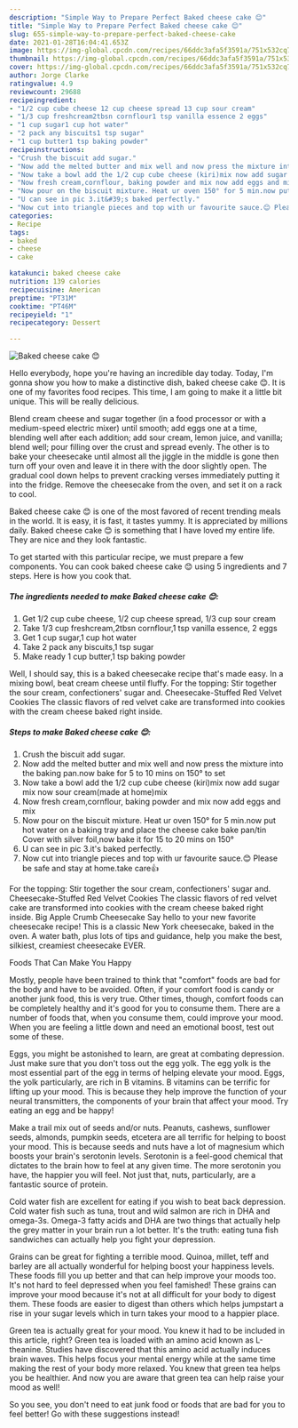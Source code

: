 ```yaml
---
description: "Simple Way to Prepare Perfect Baked cheese cake 😊"
title: "Simple Way to Prepare Perfect Baked cheese cake 😊"
slug: 655-simple-way-to-prepare-perfect-baked-cheese-cake
date: 2021-01-28T16:04:41.653Z
image: https://img-global.cpcdn.com/recipes/66ddc3afa5f3591a/751x532cq70/baked-cheese-cake-😊-recipe-main-photo.jpg
thumbnail: https://img-global.cpcdn.com/recipes/66ddc3afa5f3591a/751x532cq70/baked-cheese-cake-😊-recipe-main-photo.jpg
cover: https://img-global.cpcdn.com/recipes/66ddc3afa5f3591a/751x532cq70/baked-cheese-cake-😊-recipe-main-photo.jpg
author: Jorge Clarke
ratingvalue: 4.9
reviewcount: 29688
recipeingredient:
- "1/2 cup cube cheese 12 cup cheese spread 13 cup sour cream"
- "1/3 cup freshcream2tbsn cornflour1 tsp vanilla essence 2 eggs"
- "1 cup sugar1 cup hot water"
- "2 pack any biscuits1 tsp sugar"
- "1 cup butter1 tsp baking powder"
recipeinstructions:
- "Crush the biscuit add sugar."
- "Now add the melted butter and mix well and now press the mixture into the baking pan.now bake for 5 to 10 mins on 150° to set"
- "Now take a bowl add the 1/2 cup cube cheese (kiri)mix now add sugar mix now sour cream(made at home)mix"
- "Now fresh cream,cornflour, baking powder and mix now add eggs and mix"
- "Now pour on the biscuit mixture. Heat ur oven 150° for 5 min.now put hot water on a baking tray and place the cheese cake bake pan/tin Cover with silver foil,now bake it for 15 to 20 mins on 150°"
- "U can see in pic 3.it&#39;s baked perfectly."
- "Now cut into triangle pieces and top with ur favourite sauce.😊 Please be safe and stay at home.take care👍"
categories:
- Recipe
tags:
- baked
- cheese
- cake

katakunci: baked cheese cake 
nutrition: 139 calories
recipecuisine: American
preptime: "PT31M"
cooktime: "PT46M"
recipeyield: "1"
recipecategory: Dessert

---
```



![Baked cheese cake 😊](https://img-global.cpcdn.com/recipes/66ddc3afa5f3591a/751x532cq70/baked-cheese-cake-😊-recipe-main-photo.jpg)

Hello everybody, hope you're having an incredible day today. Today, I'm gonna show you how to make a distinctive dish, baked cheese cake 😊. It is one of my favorites food recipes. This time, I am going to make it a little bit unique. This will be really delicious.

Blend cream cheese and sugar together (in a food processor or with a medium-speed electric mixer) until smooth; add eggs one at a time, blending well after each addition; add sour cream, lemon juice, and vanilla; blend well; pour filling over the crust and spread evenly. The other is to bake your cheesecake until almost all the jiggle in the middle is gone then turn off your oven and leave it in there with the door slightly open. The gradual cool down helps to prevent cracking verses immediately putting it into the fridge. Remove the cheesecake from the oven, and set it on a rack to cool.

Baked cheese cake 😊 is one of the most favored of recent trending meals in the world. It is easy, it is fast, it tastes yummy. It is appreciated by millions daily. Baked cheese cake 😊 is something that I have loved my entire life. They are nice and they look fantastic.


To get started with this particular recipe, we must prepare a few components. You can cook baked cheese cake 😊 using 5 ingredients and 7 steps. Here is how you cook that.

<!--inarticleads1-->

##### The ingredients needed to make Baked cheese cake 😊:

1. Get 1/2 cup cube cheese, 1/2 cup cheese spread, 1/3 cup sour cream
1. Take 1/3 cup freshcream,2tbsn cornflour,1 tsp vanilla essence, 2 eggs
1. Get 1 cup sugar,1 cup hot water
1. Take 2 pack any biscuits,1 tsp sugar
1. Make ready 1 cup butter,1 tsp baking powder


Well, I should say, this is a baked cheesecake recipe that&#39;s made easy. In a mixing bowl, beat cream cheese until fluffy. For the topping: Stir together the sour cream, confectioners&#39; sugar and. Cheesecake-Stuffed Red Velvet Cookies The classic flavors of red velvet cake are transformed into cookies with the cream cheese baked right inside. 

<!--inarticleads2-->

##### Steps to make Baked cheese cake 😊:

1. Crush the biscuit add sugar.
1. Now add the melted butter and mix well and now press the mixture into the baking pan.now bake for 5 to 10 mins on 150° to set
1. Now take a bowl add the 1/2 cup cube cheese (kiri)mix now add sugar mix now sour cream(made at home)mix
1. Now fresh cream,cornflour, baking powder and mix now add eggs and mix
1. Now pour on the biscuit mixture. Heat ur oven 150° for 5 min.now put hot water on a baking tray and place the cheese cake bake pan/tin Cover with silver foil,now bake it for 15 to 20 mins on 150°
1. U can see in pic 3.it&#39;s baked perfectly.
1. Now cut into triangle pieces and top with ur favourite sauce.😊 Please be safe and stay at home.take care👍


For the topping: Stir together the sour cream, confectioners&#39; sugar and. Cheesecake-Stuffed Red Velvet Cookies The classic flavors of red velvet cake are transformed into cookies with the cream cheese baked right inside. Big Apple Crumb Cheesecake Say hello to your new favorite cheesecake recipe! This is a classic New York cheesecake, baked in the oven. A water bath, plus lots of tips and guidance, help you make the best, silkiest, creamiest cheesecake EVER. 

Foods That Can Make You Happy


Mostly, people have been trained to think that "comfort" foods are bad for the body and have to be avoided. Often, if your comfort food is candy or another junk food, this is very true. Other times, though, comfort foods can be completely healthy and it's good for you to consume them. There are a number of foods that, when you consume them, could improve your mood. When you are feeling a little down and need an emotional boost, test out some of these.

Eggs, you might be astonished to learn, are great at combating depression. Just make sure that you don't toss out the egg yolk. The egg yolk is the most essential part of the egg in terms of helping elevate your mood. Eggs, the yolk particularly, are rich in B vitamins. B vitamins can be terrific for lifting up your mood. This is because they help improve the function of your neural transmitters, the components of your brain that affect your mood. Try eating an egg and be happy!

Make a trail mix out of seeds and/or nuts. Peanuts, cashews, sunflower seeds, almonds, pumpkin seeds, etcetera are all terrific for helping to boost your mood. This is because seeds and nuts have a lot of magnesium which boosts your brain's serotonin levels. Serotonin is a feel-good chemical that dictates to the brain how to feel at any given time. The more serotonin you have, the happier you will feel. Not just that, nuts, particularly, are a fantastic source of protein.

Cold water fish are excellent for eating if you wish to beat back depression. Cold water fish such as tuna, trout and wild salmon are rich in DHA and omega-3s. Omega-3 fatty acids and DHA are two things that actually help the grey matter in your brain run a lot better. It's the truth: eating tuna fish sandwiches can actually help you fight your depression. 

Grains can be great for fighting a terrible mood. Quinoa, millet, teff and barley are all actually wonderful for helping boost your happiness levels. These foods fill you up better and that can help improve your moods too. It's not hard to feel depressed when you feel famished! These grains can improve your mood because it's not at all difficult for your body to digest them. These foods are easier to digest than others which helps jumpstart a rise in your sugar levels which in turn takes your mood to a happier place.

Green tea is actually great for your mood. You knew it had to be included in this article, right? Green tea is loaded with an amino acid known as L-theanine. Studies have discovered that this amino acid actually induces brain waves. This helps focus your mental energy while at the same time making the rest of your body more relaxed. You knew that green tea helps you be healthier. And now you are aware that green tea can help raise your mood as well!

So you see, you don't need to eat junk food or foods that are bad for you to feel better! Go  with  these suggestions  instead!


